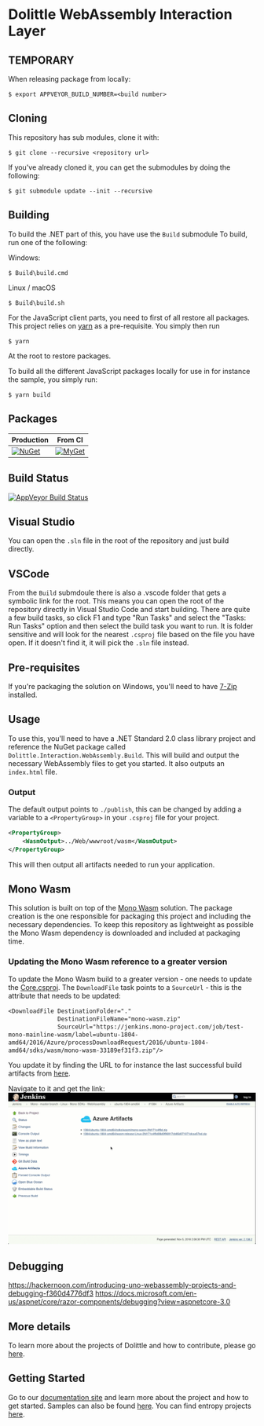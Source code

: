 # Dolittle WebAssembly Interaction Layer

## TEMPORARY

When releasing package from locally:

```shell
$ export APPVEYOR_BUILD_NUMBER=<build number>
```


## Cloning

This repository has sub modules, clone it with:

```shell
$ git clone --recursive <repository url>
```

If you've already cloned it, you can get the submodules by doing the following:

```shell
$ git submodule update --init --recursive
```

## Building

To build the .NET part of this, you have use the `Build` submodule
To build, run one of the following:

Windows:

```shell
$ Build\build.cmd
```

Linux / macOS

```shell
$ Build\build.sh
```

For the JavaScript client parts, you need to first of all restore all packages.
This project relies on [yarn](https://yarnpkg.com) as a pre-requisite. You simply
then run 

```shell
$ yarn
```

At the root to restore packages.

To build all the different JavaScript packages locally for use in for instance the sample,
you simply run:

```shell
$ yarn build
```

## Packages

| Production   | From CI  |
| ------- | ------ |
| [![NuGet](https://img.shields.io/nuget/v/dolittle.svg)](https://www.nuget.org/packages?q=dolittle) | [![MyGet](https://img.shields.io/myget/dolittle/vpre/dolittle.svg)](https://www.myget.org/gallery/dolittle) |

## Build Status

[![AppVeyor Build Status](https://ci.appveyor.com/api/projects/status/it6m104jmt5lr57g?svg=true)](https://ci.appveyor.com/project/Dolittle/webassembly)

## Visual Studio

You can open the `.sln` file in the root of the repository and just build directly.

## VSCode

From the `Build` submdoule there is also a .vscode folder that gets a symbolic link for the root. This means you can open the
root of the repository directly in Visual Studio Code and start building. There are quite a few build tasks, so click F1 and type "Run Tasks" and select the "Tasks: Run Tasks"
option and then select the build task you want to run. It is folder sensitive and will look for the nearest `.csproj` file based on the file you have open.
If it doesn't find it, it will pick the `.sln` file instead.

## Pre-requisites

If you're packaging the solution on Windows, you'll need to have [7-Zip](http://www.7-zip.org/) installed.

## Usage

To use this, you'll need to have a .NET Standard 2.0 class library project and reference the NuGet package called `Dolittle.Interaction.WebAssembly.Build`. This will build and output the necessary WebAssembly files to get you started.
It also outputs an `index.html` file.

### Output

The default output points to `./publish`, this can be changed by adding a variable to a `<PropertyGroup>` in your `.csproj` file for your project.

```xml
<PropertyGroup>
    <WasmOutput>../Web/wwwroot/wasm</WasmOutput>
</PropertyGroup>
```

This will then output all artifacts needed to run your application.

## Mono Wasm

This solution is built on top of the [Mono Wasm](https://github.com/mono/mono/tree/master/sdks/wasm) solution.
The package creation is the one responsible for packaging this project and including the necessary dependencies.
To keep this repository as lightweight as possible the Mono Wasm dependency is downloaded and included at packaging time.

### Updating the Mono Wasm reference to a greater version

To update the Mono Wasm build to a greater version - one needs to update the [Core.csproj](./Source/Core/Core.csproj).
The `DownloadFile` task points to a `SourceUrl` - this is the attribute that needs to be updated:

```xml
<DownloadFile DestinationFolder="."
              DestinationFileName="mono-wasm.zip"
              SourceUrl="https://jenkins.mono-project.com/job/test-mono-mainline-wasm/label=ubuntu-1804-amd64/2016/Azure/processDownloadRequest/2016/ubuntu-1804-amd64/sdks/wasm/mono-wasm-33189ef31f3.zip"/>
```

You update it by finding the URL to for instance the last successful build artifacts from [here](https://jenkins.mono-project.com/job/test-mono-mainline-wasm/label=ubuntu-1804-amd64/lastSuccessfulBuild/Azure/).

Navigate to it and get the link:
![](./GetLink.gif)

## Debugging

https://hackernoon.com/introducing-uno-webassembly-projects-and-debugging-f360d4776df3
https://docs.microsoft.com/en-us/aspnet/core/razor-components/debugging?view=aspnetcore-3.0

## More details

To learn more about the projects of Dolittle and how to contribute, please go [here](https://github.com/dolittle/Home).

## Getting Started

Go to our [documentation site](http://www.dolittle.io) and learn more about the project and how to get started.
Samples can also be found [here](https://github.com/Dolittle-Samples).
You can find entropy projects [here](https://github.com/Dolittle-Entropy).
